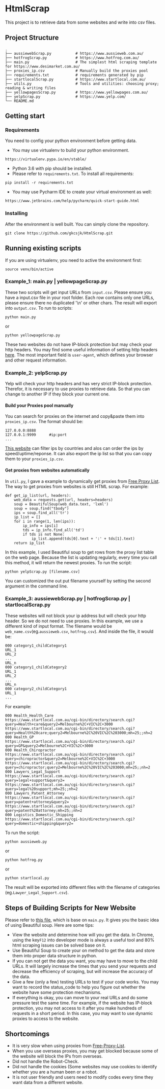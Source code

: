 # HtmlScrap
This project is to retrieve data from some websites and write into csv files.
## Project Structure
    .
    ├── aussiewebScrap.py           # https://www.aussieweb.com.au/
    ├── hotfrogScrap.py             # https://www.hotfrog.com.au/
    ├── main.py                     # The simplest html scraping template for https://www.desimarket.com.au/
    ├── proxies_ip.csv              # Manually build the proxies pool
    ├── requirements.txt            # requirements generated by pip
    ├── startlocalScrap.py          # https://www.startlocal.com.au/
    ├── utils.py                    # Tools and utilities: choosing proxy; reading & writing files 
    ├── yellowpagesScrap.py         # https://www.yellowpages.com.au/
    ├── yelpScrap.py                # https://www.yelp.com/
    └── README.md
## Getting start
### Requirements
You need to config your python environment before getting data.
* You may use virtualenv to build your python environment. 
```
https://virtualenv.pypa.io/en/stable/
```
* Python 3.6 with pip should be installed. 
* Please refer to ```requirements.txt```. To install all requirements:
```
pip install -r requirements.txt
```
* You may use Pycharm IDE to create your virtual environment as well:
```
https://www.jetbrains.com/help/pycharm/quick-start-guide.html
```
### Installing 
After the environment is well built. You can simply clone the repository.
```
git clone https://github.com/gkcsjk/HtmlScrap.git
```
## Running existing scripts
If you are using virtualenv, you need to active the environment first:
```
source venv/bin/active
```
### Example_1: main.py | yellowpageScrap.py
These two scripts will get input URLs from ```input.csv```. Please ensure you have a input.csv file in your root folder.
Each row contains only one URLs, please ensure there no duplicated '\n' or other chars. 
The result will export into ```output.csv```.
To run to scripts:
```
python main.py
```
or
```
python yellowpageScrap.py
```
These two websites do not have IP-block protection but may check your http headers. 
You may find some useful information of setting http headers [here](https://www.tutorialspoint.com/http/http_header_fields.htm).
The most important field is ```user-agent```, which defines your browser and other request information.
### Example_2: yelpScrap.py
Yelp will check your http headers and has very strict IP-block protection. Therefor, it is necessary to use proxies to retrieve data.
So that you can change to another IP if they block your current one.
#### Build your Proxies pool manually 
You can search for proxies on the internet and copy&paste them into ```proxies_ip.csv```. The format should be:
```
127.0.0.0:8888
127.0.0.1:9999      #ip:port
...
```
[This website](http://free-proxy.cz/en/) can filter ips by countries and alos can order the ips by speed/uptime/reponse. It can also export the ip list so that you can copy them to your ```proxies_ip.csv```.
#### Get proxies from websites automatically
In ```util.py```, I gave a example to dynamically get proxies from [Free Proxy List](https://free-proxy-list.net/).
The way to get proxies from websites is still HTML scrap. For example:
```
def get_ip_list(url, headers):
    web_data = requests.get(url, headers=headers)
    soup = BeautifulSoup(web_data.text, 'lxml')
    soup = soup.find("tbody")
    ips = soup.find_all('tr')
    ip_list = []
    for i in range(1, len(ips)):
        ip_info = ips[i]
        tds = ip_info.find_all('td')
        if tds is not None:
            ip_list.append(tds[0].text + ':' + tds[1].text)
    return ip_list
```
In this example, I used Beautiful soup to get rows from the proxy list table on the web page. 
Because the list is updating regularly, every time you call this method, it will return the newest proxies. 
To run the script:
```
python yelpScrap.py [filename.csv]
```
You can customized the out put filename yourself by setting the second argument in the command line.
### Example_3: aussiewebScrap.py | hotfrogScrap.py | startlocalScrap.py
These websites will not block your ip address but will check your http header. So we do not need to use proxies.
In this example, we use a different kind of input format. The filename would be ```web_name.csv```(eg.```aussieweb.csv```, ```hotfrog.csv```).
And inside the file, it would be:
```
000 category1_childCategory1
URL_1
URL_2
...
URL_n
000 category1_childCategory2
URL_1
URL_2
...
URL_n
000 category2_childCategory1
URL_1
...
```
For example:
```
000 Health_Health_Care
https://www.startlocal.com.au/cgi-bin/directory/search.cgi?query=Health+care&query2=Melbourne%2C+VIC%2C+3000
https://www.startlocal.com.au/cgi-bin/directory/search.cgi?query=Health%20care;query2=Melbourne%2C%20VIC%2C%203000;mh=25;;nh=2
000 Health_GP
https://www.startlocal.com.au/cgi-bin/directory/search.cgi?query=GP&query2=Melbourne%2C+VIC%2C+3000
000 Health_Chiropractor
https://www.startlocal.com.au/cgi-bin/directory/search.cgi?query=chiropractor&query2=Melbourne%2C+VIC%2C+3000
https://www.startlocal.com.au/cgi-bin/directory/search.cgi?query=chiropractor;query2=Melbourne%2C%20VIC%2C%203000;mh=25;;nh=2
000 Lawyers_Legal_Support
https://www.startlocal.com.au/cgi-bin/directory/search.cgi?query=legal+support&query2=
https://www.startlocal.com.au/cgi-bin/directory/search.cgi?query=legal%20support;mh=25;;nh=2
000 Lawyers_Patent_Attorney
https://www.startlocal.com.au/cgi-bin/directory/search.cgi?query=patent+attorney&query2=
https://www.startlocal.com.au/cgi-bin/directory/search.cgi?query=patent%20attorney;mh=25;;nh=2
000 Logistics_Domestic_Shipping
https://www.startlocal.com.au/cgi-bin/directory/search.cgi?query=domestic+shipping&query2=
```
To run the script:
```
python aussieweb.py
```
or
```
python hotfrog.py
```
or 
```
python startlocal.py
```
The result will be exported into different files with the filename of categories (eg.```Lawyer_Legal_Support.csv```).
## Steps of Building Scripts for New Website
Please refer to [this file](https://github.com/gkcsjk/HtmlScrap/blob/master/User%20guide%20of%20HTML%20Scraper.pdf), which is base on ```main.py```. It gives you the basic idea of using Beautiful soup.
Here are some tips:
* View the website and determine how will you get the data. In Chrome, using the key```F12``` into developer mode is always a useful tool and 80% html scraping issues can be solved base on it.
* Use Beautiful Soup to create your on method to get the data and store them into proper data structure in python.
* If you can not get the data you want, you may have to move to the child URLs. It will largely increase the times that you send your requests and decrease the efficiency of scraping, but will increase the accuracy of the data.
* Give a few (only a few) testing URLs to test if your code works. You may want to record the status_code to help you figure out whether the website have some protection mechanisms. 
* If everything is okay, you can move to your real URLs and do some pressure test the same time. For example, if the website has IP-block protection, you may not access to it after you
make hundreds of requests in a short period. In this case, you may want to use dynamic proxies to access to the website.
## Shortcomings
* It is very slow when using proxies from [Free-Proxy-List](https://free-proxy-list.net/).
* When you use overseas proxies, you may get blocked because some of the website will block the IPs from overseas. 
* Did not handle the Robot-Check.
* Did not handle the cookies (Some websites may use cookies to identify whether you are a human been or a robot.
* It is not user friendly and users need to modify codes every time they want data from a different website.






